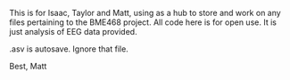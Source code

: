 This is for Isaac, Taylor and Matt, using as a hub to store and work on any files pertaining to the BME468 project.
All code here is for open use. It is just analysis of EEG data provided.

.asv is autosave. Ignore that file.

Best,
Matt
